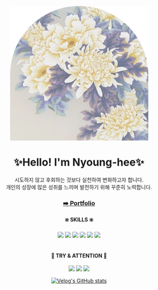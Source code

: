 <div align="center">
 <img src="https://github.com/Anise-002/nyeonghee.github.io/blob/master/images/bg1.png?raw=true">
</div>

# <div align="center"> ✨Hello! I'm Nyoung-hee✨ </div>
 <div align="center"> 시도하지 않고 후회하는 것보다 실천하여 변화하고자 합니다.<br>
 개인의 성장에 많은 성취를 느끼며 발전하기 위해 꾸준히 노력합니다. </div>

### <div align="center"> [➡️ Portfolio](https://anise-002.github.io/portfolio---2022/) </div>
  <div align="center">

 #### <div align="center">❇️ SKILLS ❇️</div>
 <div align="center">
  <img src="https://img.shields.io/badge/HTML5-E34F26?style=for-the-badge&logo=HTML5&logoColor=white">
  <img src="https://img.shields.io/badge/CSS3-1572B6?style=for-the-badge&logo=CSS3&logoColor=white">
  <img src="https://img.shields.io/badge/JavaScript-F7DF1E?style=for-the-badge&logo=JavaScript&logoColor=white">
  <img src="https://img.shields.io/badge/Figma-F24E1E?style=for-the-badge&logo=Figma&logoColor=white">
  <img src="https://img.shields.io/badge/GitHub-181717?style=for-the-badge&logo=GitHub&logoColor=white">
  <img src="https://img.shields.io/badge/Git-F05032?style=for-the-badge&logo=Git&logoColor=white">
</div>

 </center>
  <br>

 #### <div align="center">🔅 TRY & ATTENTION 🔅</div>
 <center>
<div align="center">
  <img src="https://img.shields.io/badge/React-61DAFB?style=for-the-badge&logo=React&logoColor=white">
  <img src="https://img.shields.io/badge/Three.js-000000?style=for-the-badge&logo=Three.js&logoColor=white">
  <img src="https://img.shields.io/badge/TypeScript-3178C6?style=for-the-badge&logo=TypeScript.js&logoColor=white">
</div>

  
  [![Velog's GitHub stats](https://velog-readme-stats.vercel.app/api/badge?name=eungyeole)](https://velog.io/@n-u-002)
  </div>
